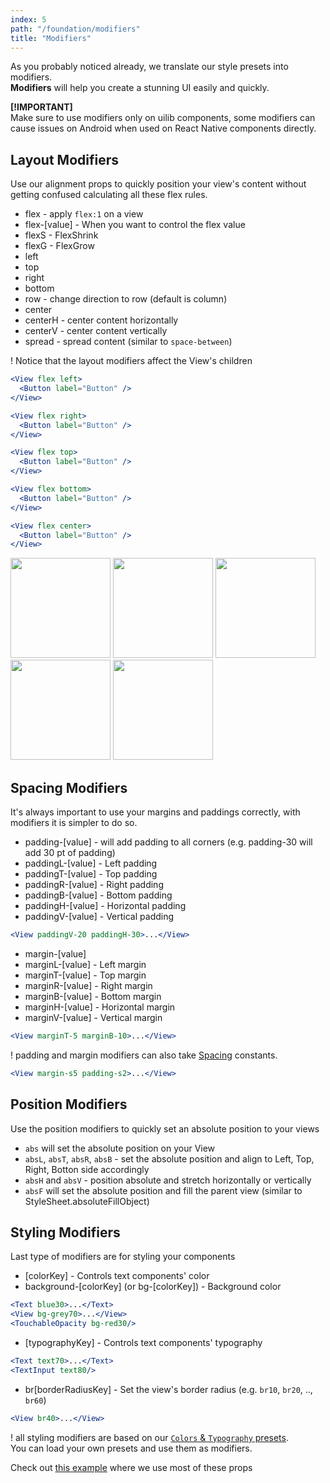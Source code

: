 ```yaml
---
index: 5
path: "/foundation/modifiers"
title: "Modifiers"
---
```

As you probably noticed already, we translate our style presets into modifiers.  
**Modifiers** will help you create a stunning UI easily and quickly.

**[!IMPORTANT]** <br>
Make sure to use modifiers only on uilib components, some modifiers can cause issues on Android when used on React Native components directly.

## Layout Modifiers
Use our alignment props to quickly position your view's content without getting confused calculating all these flex rules.
- flex - apply `flex:1` on a view 
- flex-[value] - When you want to control the flex value
- flexS - FlexShrink 
- flexG - FlexGrow
- left
- top
- right
- bottom
- row - change direction to row (default is column)
- center
- centerH - center content horizontally
- centerV - center content vertically
- spread - spread content (similar to `space-between`)

! Notice that the layout modifiers affect the View's children

```jsx
<View flex left>
  <Button label="Button" />
</View>

<View flex right>
  <Button label="Button" />
</View>

<View flex top>
  <Button label="Button" />
</View>

<View flex bottom>
  <Button label="Button" />
</View>

<View flex center>
  <Button label="Button" />
</View>
```
<img src="https://cloud.githubusercontent.com/assets/1780255/24798566/4de91efc-1b9f-11e7-9974-e06e3daa7c63.png" width="160"/> <img src="https://cloud.githubusercontent.com/assets/1780255/24798569/50dc99a4-1b9f-11e7-8231-fbcbb139a010.png" width="160"/> <img src="https://cloud.githubusercontent.com/assets/1780255/24798571/52766d08-1b9f-11e7-95a3-b2b262e81170.png" width="160"/> <img src="https://cloud.githubusercontent.com/assets/1780255/24798572/545b7abe-1b9f-11e7-9098-409ceee6ff22.png" width="160"/> <img src="https://cloud.githubusercontent.com/assets/1780255/24798575/55e3c4f4-1b9f-11e7-998d-7986a038abb6.png" width="160"/>

## Spacing Modifiers
It's always important to use your margins and paddings correctly, with modifiers it is simpler to do so.

- padding-[value] - will add padding to all corners (e.g. padding-30 will add 30 pt of padding)
- paddingL-[value] - Left padding
- paddingT-[value] - Top padding
- paddingR-[value] - Right padding
- paddingB-[value] - Bottom padding
- paddingH-[value] - Horizontal padding
- paddingV-[value] - Vertical padding
```jsx
<View paddingV-20 paddingH-30>...</View>
```

- margin-[value]
- marginL-[value] - Left margin
- marginT-[value] - Top margin
- marginR-[value] - Right margin
- marginB-[value] - Bottom margin
- marginH-[value] - Horizontal margin
- marginV-[value] - Vertical margin

```jsx
<View marginT-5 marginB-10>...</View>
```

! padding and margin modifiers can also take [Spacing](https://github.com/wix/react-native-ui-lib/blob/master/src/style/spacings.ts) constants. 
```jsx
<View margin-s5 padding-s2>...</View>
```
## Position Modifiers
Use the position modifiers to quickly set an absolute position to your views
- `abs` will set the absolute position on your View
- `absL`, `absT`, `absR`, `absB` - set the absolute position and align to Left, Top, Right, Botton side accordingly
- `absH` and `absV` - position absolute and stretch horizontally or vertically
- `absF` will set the absolute position and fill the parent view (similar to StyleSheet.absoluteFillObject)

## Styling Modifiers
Last type of modifiers are for styling your components

- [colorKey] - Controls text components' color
- background-[colorKey] (or bg-[colorKey]) - Background color 

```jsx
<Text blue30>...</Text>
<View bg-grey70>...</View>
<TouchableOpacity bg-red30/>
```

- [typographyKey] - Controls text components' typography
```jsx
<Text text70>...</Text>
<TextInput text80/>
```

- br[borderRadiusKey] - Set the view's border radius (e.g. `br10`, `br20`, .., `br60`)
```jsx
<View br40>...</View>
```


! all styling modifiers are based on our [`Colors` & `Typography` presets](/foundation/style). <br>
You can load your own presets and use them as modifiers. 



Check out [this example](/getting-started/usage) where we use most of these props

